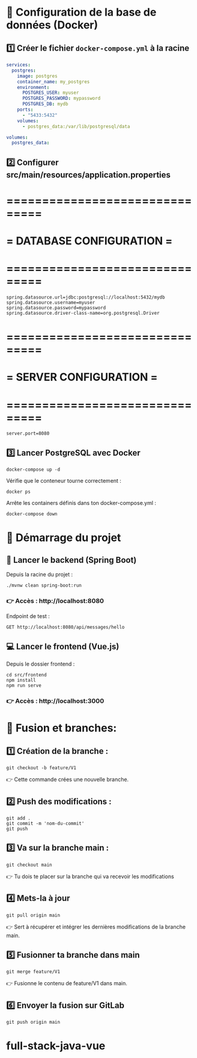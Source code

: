 # 🐋 Configuration de la base de données (Docker)

## 1️⃣ Créer le fichier `docker-compose.yml` à la racine

```yaml
services:
  postgres:
    image: postgres
    container_name: my_postgres
    environment:
      POSTGRES_USER: myuser
      POSTGRES_PASSWORD: mypassword
      POSTGRES_DB: mydb
    ports:
      - "5433:5432"
    volumes:
      - postgres_data:/var/lib/postgresql/data

volumes:
  postgres_data:
  ```

## 2️⃣ Configurer src/main/resources/application.properties

# ===============================
# = DATABASE CONFIGURATION =
# ===============================
```
spring.datasource.url=jdbc:postgresql://localhost:5432/mydb
spring.datasource.username=myuser
spring.datasource.password=mypassword
spring.datasource.driver-class-name=org.postgresql.Driver
```
# ===============================
# = SERVER CONFIGURATION =
# ===============================
```
server.port=8080
```

##  3️⃣ Lancer PostgreSQL avec Docker
```
docker-compose up -d
```

Vérifie que le conteneur tourne correctement :
```
docker ps
```
Arrête les containers définis dans ton docker-compose.yml : 
```
docker-compose down
```
# 🚀 Démarrage du projet
## 🧠 Lancer le backend (Spring Boot)

Depuis la racine du projet :

```
./mvnw clean spring-boot:run
```
### 👉 Accès : http://localhost:8080

Endpoint de test :
```
GET http://localhost:8080/api/messages/hello
```

## 💻 Lancer le frontend (Vue.js)

Depuis le dossier frontend :

```
cd src/frontend
npm install
npm run serve
```

### 👉 Accès : http://localhost:3000

# 🪾 Fusion et branches: 
## 1️⃣ Création de la branche : 
```
git checkout -b feature/V1
```
👉 Cette commande crées une nouvelle branche.

## 2️⃣ Push des modifications :
```
git add .
git commit -m 'nom-du-commit'
git push
```

## 3️⃣ Va sur la branche main :
```
git checkout main
```
👉 Tu dois te placer sur la branche qui va recevoir les modifications

## 4️⃣ Mets-la à jour 

```
git pull origin main
```
👉 Sert à récupérer et intégrer les dernières modifications de la branche main.

## 5️⃣ Fusionner ta branche dans main

```
git merge feature/V1
```
👉 Fusionne le contenu de feature/V1 dans main.

## 6️⃣ Envoyer la fusion sur GitLab

```
git push origin main
```

# full-stack-java-vue
